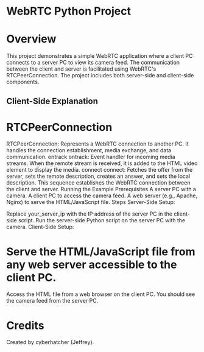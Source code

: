 # WebRTC Python Project

# Overview
This project demonstrates a simple WebRTC application where a client PC connects to a server PC to view its camera feed. The communication between the client and server is facilitated using WebRTC's RTCPeerConnection. The project includes both server-side and client-side components.

## Client-Side Explanation

# RTCPeerConnection
RTCPeerConnection: Represents a WebRTC connection to another PC. It handles the connection establishment, media exchange, and data communication.
ontrack
ontrack: Event handler for incoming media streams. When the remote stream is received, it is added to the HTML video element to display the media.
connect
connect: Fetches the offer from the server, sets the remote description, creates an answer, and sets the local description. This sequence establishes the WebRTC connection between the client and server.
Running the Example
Prerequisites
A server PC with a camera.
A client PC to access the camera feed.
A web server (e.g., Apache, Nginx) to serve the HTML/JavaScript file.
Steps
Server-Side Setup:

Replace your_server_ip with the IP address of the server PC in the client-side script.
Run the server-side Python script on the server PC with the camera.
Client-Side Setup:

# Serve the HTML/JavaScript file from any web server accessible to the client PC.
Access the HTML file from a web browser on the client PC. You should see the camera feed from the server PC.

# Credits
Created by cyberhatcher (Jeffrey).
